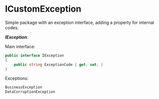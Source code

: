 # ICustomException

Simple package with an exception interface, adding a property for internal codes.


***IException***: 

Main interface:

```cs
public interface IException
{
    public string ExceptionCode { get; set; }
}
```

Exceptions: 

```cs
BusinessException
DataCorruptionException
```